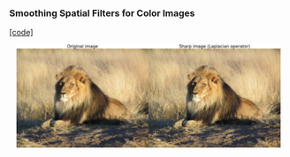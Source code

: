 ### Smoothing Spatial Filters for Color Images
[[code]](codes/smoothColor_filter.py)

<p align="center">
<img src="https://github.com/wallaceloos/Image_Processing/blob/master/image_enhancement/images/sharp_img.png" width="95%" height="95%">
</p>
